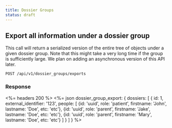 ```yaml
---
title: Dossier Groups
status: draft
---
```


## Export all information under a dossier group

This call will return a serialized version of the entire tree of objects under a given dossier group. Note that this might take a very long time if the group is sufficiently large. We plan on adding an asynchronous version of this API later.

    POST /api/v1/dossier_groups/exports

### Response

<%= headers 200 %>
<%= json dossier_group_export: {
    dossiers: [
      {
        id: 1,
        external_identifier: '123',
        people: [
          {id: 'uuid', role: 'patient', firstname: 'John', lastname: 'Doe', etc: 'etc'},
          {id: 'uuid', role: 'parent', firstname: 'Jake', lastname: 'Doe', etc: 'etc'},
          {id: 'uuid', role: 'parent', firstname: 'Mary', lastname: 'Doe', etc: 'etc'}
        ]
      }
    ]
  }
%>
